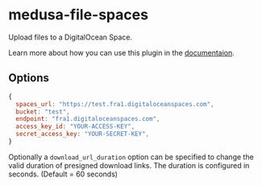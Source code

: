 # medusa-file-spaces

Upload files to a DigitalOcean Space.

Learn more about how you can use this plugin in the [documentaion](https://docs.medusajs.com/add-plugins/spaces).

## Options

```js
{
  spaces_url: "https://test.fra1.digitaloceanspaces.com",
  bucket: "test",
  endpoint: "fra1.digitaloceanspaces.com",
  access_key_id: "YOUR-ACCESS-KEY",
  secret_access_key: "YOUR-SECRET-KEY",
}
```

Optionally a `download_url_duration` option can be specified to change the valid duration of presigned download links. The duration is configured in seconds. (Default = 60 seconds)
